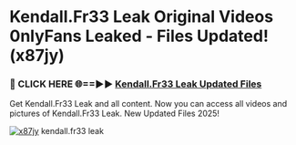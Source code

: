 # Kendall.Fr33 Leak Original Videos 0nlyFans Leaked - Files Updated! (x87jy)

<h3>🔴 CLICK HERE 🌐==►► <a href="https://tinyurl.com/3hn5wdd3" rel="nofollow">Kendall.Fr33 Leak Updated Files</a></h3>

Get Kendall.Fr33 Leak and all content. Now you can access all videos and pictures of Kendall.Fr33 Leak. New Updated Files 2025!

[![x87jy](https://i.imgur.com/4HnBqBT.gif)](https://tinyurl.com/3hn5wdd3)
kendall.fr33 leak